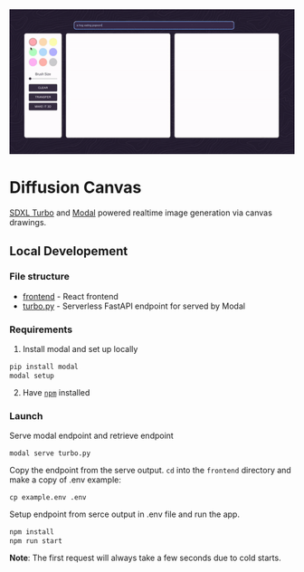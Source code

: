 
<div align="center">
  <img src="assets/demo.gif" alt="Demo">
</div>

# Diffusion Canvas

[SDXL Turbo](https://huggingface.co/stabilityai/sdxl-turbo) and [Modal](https://modal.com/) powered realtime image generation via canvas drawings. 

## Local Developement

### File structure

- [frontend](./frontend) - React frontend
- [turbo.py](./turbo.py) - Serverless FastAPI endpoint for served by Modal

### Requirements

1. Install modal and set up locally

```shell
pip install modal
modal setup
```

2. Have [`npm`](https://docs.npmjs.com/downloading-and-installing-node-js-and-npm) installed

### Launch

Serve modal endpoint and retrieve endpoint

```shell
modal serve turbo.py
```

Copy the endpoint from the serve output.  `cd` into the `frontend` directory and make a copy of .env example:

```shell
cp example.env .env
```

Setup endpoint from serce output in .env file and run the app. 

```shell
npm install
npm run start
```

**Note**: The first request will always take a few seconds due to cold starts. 